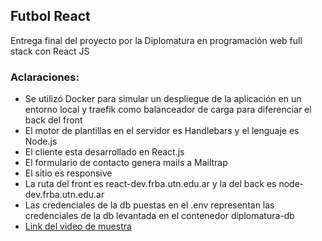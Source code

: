 ## Futbol React

Entrega final del proyecto por la Diplomatura en programación web full stack con React JS

### Aclaraciones:

- Se utilizó Docker para simular un despliegue de la aplicación en un entorno local y traefik como balanceador de carga para diferenciar el back del front
- El motor de plantillas en el servidor es Handlebars y el lenguaje es Node.js
- El cliente esta desarrollado en React.js
- El formulario de contacto genera mails a Mailtrap
- El sitio es responsive
- La ruta del front es react-dev.frba.utn.edu.ar y la del back es node-dev.frba.utn.edu.ar
- Las credenciales de la db puestas en el .env representan las credenciales de la db levantada en el contenedor diplomatura-db
- [Link del video de muestra](https://www.youtube.com/watch?v=KecZJYeJP6M&feature=youtu.be&ab_channel=GabrielOlivieri)